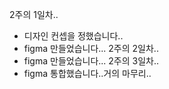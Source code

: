 2주의 1일차..
- 디자인 컨셉을 정했습니다..
- figma 만들었습니다...
2주의 2일차..
- figma 만들었습니다...
2주의 3일차..
- figma 통합했습니다..거의 마무리..